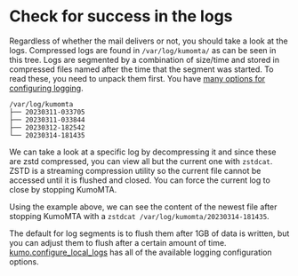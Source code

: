 # Check for success in the logs

Regardless of whether the mail delivers or not, you should take a look at the
logs.  Compressed logs are found in `/var/log/kumomta/` as can be seen in this
tree. Logs are segmented by a combination of size/time and stored in compressed
files named after the time that the segment was started. To read these, you
need to unpack them first. You have [many options for configuring
logging](../userguide/configuration/logging.md).

```info
/var/log/kumomta
├── 20230311-033705
├── 20230311-033844
├── 20230312-182542
└── 20230314-181435
```

We can take a look at a specific log by decompressing it and since these are
zstd compressed, you can view all but the current one with `zstdcat`.  ZSTD is a
streaming compression utility so the current file cannot be accessed until it
is flushed and closed.  You can force the current log to close by stopping KumoMTA.

Using the example above, we can see the content of the newest file after
stopping KumoMTA with a `zstdcat /var/log/kumomta/20230314-181435`.

The default for log segments is to flush them after 1GB of data is written,
but you can adjust them to flush after a certain amount of time.
[kumo.configure_local_logs](../reference/kumo/configure_local_logs.md) has
all of the available logging configuration options.

